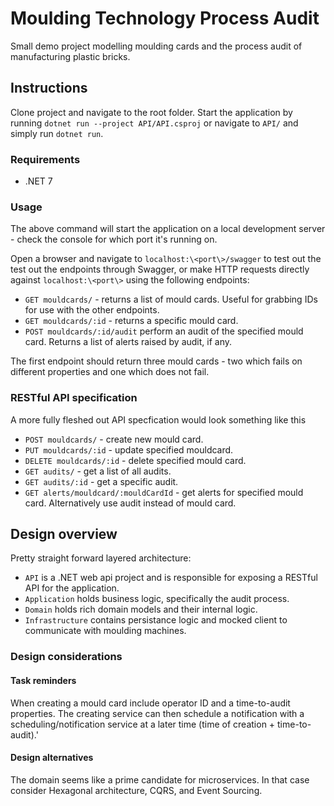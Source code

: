 # Moulding Technology Process Audit

Small demo project modelling moulding cards and the process audit of manufacturing plastic bricks.

## Instructions
Clone project and navigate to the root folder. Start the application by running `dotnet run --project API/API.csproj` or navigate to `API/` and simply run `dotnet run`.
### Requirements

- .NET 7
### Usage
The above command will start the application on a local development server - check the console for which port it's running on.

Open a browser and navigate to `localhost:\<port\>/swagger` to test out the test out the endpoints through Swagger, or make HTTP requests directly against `localhost:\<port\>` using the following endpoints:

- `GET mouldcards/` - returns a list of mould cards. Useful for grabbing IDs for use with the other endpoints.
- `GET mouldcards/:id` - returns a specific mould card.
- `POST mouldcards/:id/audit` perform an audit of the specified mould card. Returns a list of alerts raised by audit, if any.

The first endpoint should return three mould cards - two which fails on different properties and one which does not fail.

### RESTful API specification
A more fully fleshed out API specfication would look something like this
- `POST mouldcards/` - create new mould card.
- `PUT mouldcards/:id` - update specified mouldcard.
- `DELETE mouldcards/:id` - delete specified mould card.
- `GET audits/` - get a list of all audits.
- `GET audits/:id` - get a specific audit.
- `GET alerts/mouldcard/:mouldCardId` - get alerts for specified mould card. Alternatively use audit instead of mould card.

## Design overview
Pretty straight forward layered architecture:

- `API` is a .NET web api project and is responsible for exposing a RESTful API for the application.
- `Application` holds business logic, specifically the audit process.
- `Domain` holds rich domain models and their internal logic.
- `Infrastructure` contains persistance logic and mocked client to communicate with moulding machines.

### Design considerations
#### Task reminders
When creating a mould card include operator ID and a time-to-audit properties. The creating service can then schedule a notification with a scheduling/notification service at a later time (time of creation + time-to-audit).'

#### Design alternatives
The domain seems like a prime candidate for microservices. In that case consider Hexagonal architecture, CQRS, and Event Sourcing.
